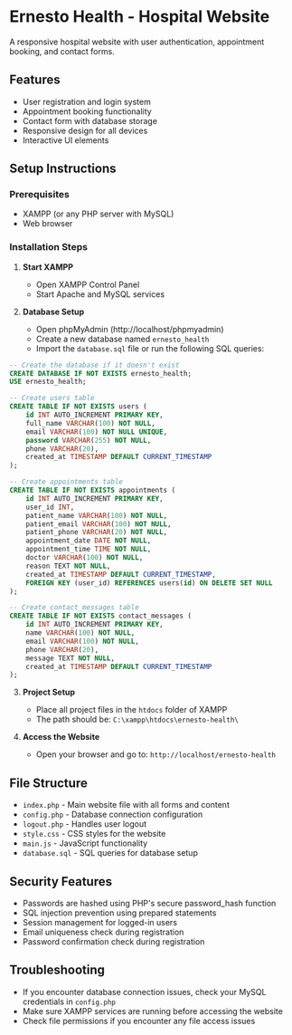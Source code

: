 # Ernesto Health - Hospital Website

A responsive hospital website with user authentication, appointment booking, and contact forms.

## Features

- User registration and login system
- Appointment booking functionality
- Contact form with database storage
- Responsive design for all devices
- Interactive UI elements

## Setup Instructions

### Prerequisites

- XAMPP (or any PHP server with MySQL)
- Web browser

### Installation Steps

1. **Start XAMPP**
   - Open XAMPP Control Panel
   - Start Apache and MySQL services

2. **Database Setup**
   - Open phpMyAdmin (http://localhost/phpmyadmin)
   - Create a new database named `ernesto_health`
   - Import the `database.sql` file or run the following SQL queries:

```sql
-- Create the database if it doesn't exist
CREATE DATABASE IF NOT EXISTS ernesto_health;
USE ernesto_health;

-- Create users table
CREATE TABLE IF NOT EXISTS users (
    id INT AUTO_INCREMENT PRIMARY KEY,
    full_name VARCHAR(100) NOT NULL,
    email VARCHAR(100) NOT NULL UNIQUE,
    password VARCHAR(255) NOT NULL,
    phone VARCHAR(20),
    created_at TIMESTAMP DEFAULT CURRENT_TIMESTAMP
);

-- Create appointments table
CREATE TABLE IF NOT EXISTS appointments (
    id INT AUTO_INCREMENT PRIMARY KEY,
    user_id INT,
    patient_name VARCHAR(100) NOT NULL,
    patient_email VARCHAR(100) NOT NULL,
    patient_phone VARCHAR(20) NOT NULL,
    appointment_date DATE NOT NULL,
    appointment_time TIME NOT NULL,
    doctor VARCHAR(100) NOT NULL,
    reason TEXT NOT NULL,
    created_at TIMESTAMP DEFAULT CURRENT_TIMESTAMP,
    FOREIGN KEY (user_id) REFERENCES users(id) ON DELETE SET NULL
);

-- Create contact_messages table
CREATE TABLE IF NOT EXISTS contact_messages (
    id INT AUTO_INCREMENT PRIMARY KEY,
    name VARCHAR(100) NOT NULL,
    email VARCHAR(100) NOT NULL,
    phone VARCHAR(20),
    message TEXT NOT NULL,
    created_at TIMESTAMP DEFAULT CURRENT_TIMESTAMP
);
```

3. **Project Setup**
   - Place all project files in the `htdocs` folder of XAMPP
   - The path should be: `C:\xampp\htdocs\ernesto-health\`

4. **Access the Website**
   - Open your browser and go to: `http://localhost/ernesto-health`

## File Structure

- `index.php` - Main website file with all forms and content
- `config.php` - Database connection configuration
- `logout.php` - Handles user logout
- `style.css` - CSS styles for the website
- `main.js` - JavaScript functionality
- `database.sql` - SQL queries for database setup

## Security Features

- Passwords are hashed using PHP's secure password_hash function
- SQL injection prevention using prepared statements
- Session management for logged-in users
- Email uniqueness check during registration
- Password confirmation check during registration

## Troubleshooting

- If you encounter database connection issues, check your MySQL credentials in `config.php`
- Make sure XAMPP services are running before accessing the website
- Check file permissions if you encounter any file access issues 
